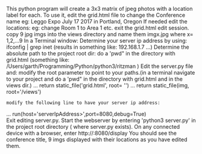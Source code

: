 This python program will create a 3x3 matrix of jpeg photos with a location label for each.
To use it, edit the grid.html file to change the Conference name  eg: Leggo Expo July 17 2017 in Portland, Oregon
If needed edit the locations: eg: change Room 1 to Area 1 etc.
exit the grid.html edit session.
copy 9 jpg imgs into the views directory and name them imgx.jpg where x= 1,2,...9
In a Terminal window:
   Determine your server ip address by using: ifconfig | grep inet  (results in something like: 192.168.1.7 ...)
   Determine the absolute path to the project root dir: do a 'pwd" in the directory with grid.html (something like: /Users/garth/Programming/Python/python3/ritzman )
Edit the server.py file and:
    modify the root parameter to point to your paths.(in a terminal navigate to your project and do a 'pwd" in the directory with grid.html and in the views dir.) 
...        return static_file('grid.html', root= '<yourPath>')
...        return static_file(img, root='<yourPath>/views')

    modify the following line to have your server ip address:
...        run(host='serverIpAddress>',port=8080,debug=True)   
Exit editing server.py. 
Start the webserver by entering 'python3 server.py' in the project root directory ( where server.py exists).
On any connected device with a browser, enter http://<serverIpAddress>:8080/display 
You should see the conference title,  9 imgs displayed with their locations as you have edited them.

